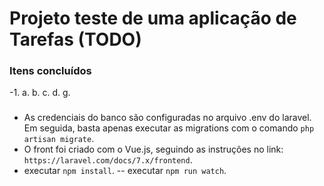 # Projeto teste de uma aplicação de Tarefas (TODO)

### Itens concluídos
-1.
  a.
  b.
  c.
  d.
  g.

###
- As credenciais do banco são configuradas no arquivo .env do laravel. Em seguida, basta apenas executar as migrations com o comando `php artisan migrate`.
- O front foi criado com o Vue.js, seguindo as instruções no link: `https://laravel.com/docs/7.x/frontend`.
- executar `npm install`.
-- executar `npm run watch`.